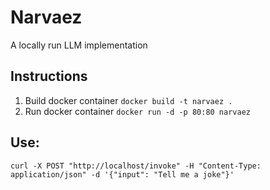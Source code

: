 # Narvaez
A locally run LLM implementation

## Instructions
1. Build docker container `docker build -t narvaez .`
1. Run docker container `docker run -d -p 80:80 narvaez`

## Use:
`curl -X POST "http://localhost/invoke" -H "Content-Type: application/json" -d '{"input": "Tell me a joke"}'`
